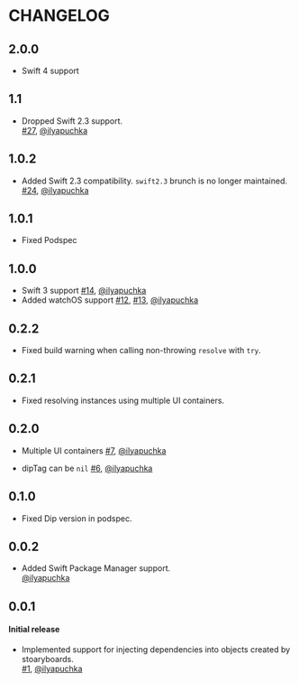 # CHANGELOG

## 2.0.0

* Swift 4 support

## 1.1

* Dropped Swift 2.3 support.  
  [#27](https://github.com/AliSoftware/Dip/issues/27), [@ilyapuchka](https://github.com/ilyapuchka)

## 1.0.2

* Added Swift 2.3 compatibility. `swift2.3` brunch is no longer maintained.  
  [#24](https://github.com/AliSoftware/Dip/issues/24), [@ilyapuchka](https://github.com/ilyapuchka)

## 1.0.1

* Fixed Podspec

## 1.0.0

* Swift 3 support
  [#14](https://github.com/AliSoftware/Dip/pull/14), [@ilyapuchka](https://github.com/ilyapuchka)
* Added watchOS support
  [#12](https://github.com/AliSoftware/Dip/pull/12), [#13](https://github.com/AliSoftware/Dip/pull/13), [@ilyapuchka](https://github.com/ilyapuchka)

## 0.2.2

* Fixed build warning when calling non-throwing `resolve` with `try`.

## 0.2.1

* Fixed resolving instances using multiple UI containers.

## 0.2.0

* Multiple UI containers
  [#7](https://github.com/AliSoftware/Dip/pull/7), [@ilyapuchka](https://github.com/ilyapuchka)

* dipTag can be `nil`
  [#6](https://github.com/AliSoftware/Dip/pull/6), [@ilyapuchka](https://github.com/ilyapuchka)

## 0.1.0

* Fixed Dip version in podspec.

## 0.0.2

* Added Swift Package Manager support.  
  [@ilyapuchka](https://github.com/ilyapuchka)

## 0.0.1

#### Initial release

* Implemented support for injecting dependencies into objects created by stoaryboards.  
  [#1](https://github.com/AliSoftware/Dip/pull/1), [@ilyapuchka](https://github.com/ilyapuchka)

